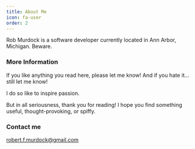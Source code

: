 ```yaml
---
title: About Me
icon: fa-user
order: 2
---
```


Rob Murdock is a software developer currently located in Ann Arbor, Michigan. Beware.

### More Information

If you like anything you read here, please let me know! And if you hate it... still let me know!

I do so like to inspire passion.

But in all seriousness, thank you for reading! I hope you find something useful, thought-provoking, or spiffy.


### Contact me

[robert.f.murdock@gmail.com](mailto:robert.f.murdock@gmail.com)
